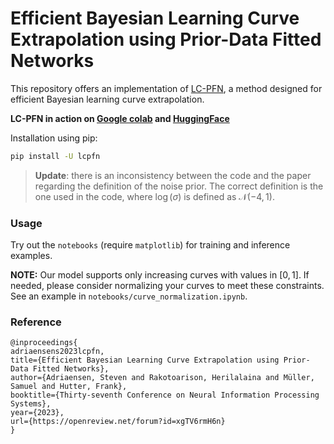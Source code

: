 
# Efficient Bayesian Learning Curve Extrapolation using Prior-Data Fitted Networks

This repository offers an implementation of [LC-PFN](https://openreview.net/pdf?id=xgTV6rmH6n), a method designed for efficient Bayesian learning curve extrapolation.

**LC-PFN in action on [Google colab](https://colab.research.google.com/drive/1JA2t91xgqZVfjZya41oW5vVQktv_YXhE?usp=sharing) and [HuggingFace](https://huggingface.co/spaces/herilalaina/lcpfn)**

Installation using pip:

```bash
pip install -U lcpfn
```

> **Update**: there is an inconsistency between the code and the paper regarding the definition of the noise prior. The correct definition is the one used in the code, where $\log(\sigma)$ is defined as $\mathcal{N}(-4, 1)$.

### Usage

Try out the `notebooks` (require ``matplotlib``) for training and inference examples.

**NOTE:**  Our model supports only increasing curves with values in $[0,1]$. If needed, please consider normalizing your curves to meet these constraints. See an example in ``notebooks/curve_normalization.ipynb``.


### Reference

```
@inproceedings{
adriaensens2023lcpfn,
title={Efficient Bayesian Learning Curve Extrapolation using Prior-Data Fitted Networks},
author={Adriaensen, Steven and Rakotoarison, Herilalaina and Müller, Samuel and Hutter, Frank},
booktitle={Thirty-seventh Conference on Neural Information Processing Systems},
year={2023},
url={https://openreview.net/forum?id=xgTV6rmH6n}
}
```



